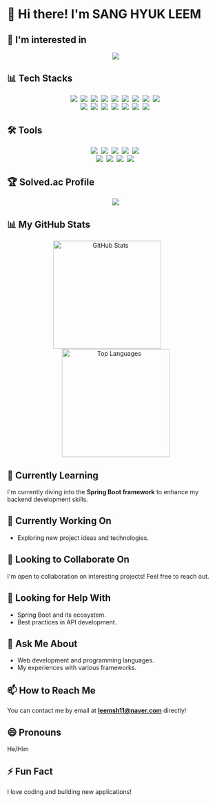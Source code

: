 # 👋 Hi there! I'm **SANG HYUK LEEM**

## 🌟 I'm interested in
<div align="center">
  <img src ="https://skillicons.dev/icons?i=aws,spring,mysql,java,docker,django&perline=6" />
</div>

## 📊 Tech Stacks
<div align="center">
  <img src="https://img.shields.io/badge/HTML-%23E34F26.svg?style=for-the-badge&logo=html5&logoColor=white" />&nbsp
  <img src="https://img.shields.io/badge/CSS-%231572B6.svg?style=for-the-badge&logo=css3&logoColor=white" />&nbsp
  <img src="https://img.shields.io/badge/JavaScript-%23F7DF1E.svg?style=for-the-badge&logo=javascript&logoColor=black" />&nbsp
  <img src="https://img.shields.io/badge/Vue.js-%234FC08D.svg?style=for-the-badge&logo=vue.js&logoColor=white" />&nbsp
  <img src="https://img.shields.io/badge/Python-%233B73B6.svg?style=for-the-badge&logo=python&logoColor=white" />&nbsp
  <img src="https://img.shields.io/badge/C-%2300599C.svg?style=for-the-badge&logo=c&logoColor=white" />&nbsp
  <img src="https://img.shields.io/badge/C%2B%2B-%2300599C.svg?style=for-the-badge&logo=cplusplus&logoColor=white" />&nbsp
  <img src="https://img.shields.io/badge/Java-007396.svg?&style=for-the-badge&logo=Java&logoColor=white" />&nbsp
  <img src="https://img.shields.io/badge/Hadoop-%23412035.svg?style=for-the-badge&logo=apachehadoop&logoColor=white" />&nbsp
  <br>
  <img src="https://img.shields.io/badge/Spring%20Boot-%236DB33F.svg?style=for-the-badge&logo=spring&logoColor=white" />&nbsp
  <img src="https://img.shields.io/badge/MySQL-%234479A1.svg?style=for-the-badge&logo=mysql&logoColor=white" />&nbsp
  <img src="https://img.shields.io/badge/AWS-%23232F3E.svg?style=for-the-badge&logo=amazonaws&logoColor=white" />&nbsp
  <img src="https://img.shields.io/badge/JWT-%23223C55.svg?style=for-the-badge&logo=json-web-tokens&logoColor=white" />&nbsp
  <img src="https://img.shields.io/badge/Amazon%20EC2-FF9900.svg?style=for-the-badge&logo=amazon-ec2&logoColor=white" />&nbsp
  <img src="https://img.shields.io/badge/Amazon%20RDS-527FFF.svg?style=for-the-badge&logo=amazonrds&logoColor=white" />&nbsp
  <img src="https://img.shields.io/badge/Amazon%20S3-569A31.svg?style=for-the-badge&logo=amazons3&logoColor=white" />&nbsp
</div>

## 🛠 Tools
<div align="center">
  <img src="https://img.shields.io/badge/GitHub-%23181717.svg?style=for-the-badge&logo=github&logoColor=white" />&nbsp
  <img src="https://img.shields.io/badge/Git-%23F05032.svg?style=for-the-badge&logo=git&logoColor=white" />&nbsp
  <img src="https://img.shields.io/badge/Notion-%23000000.svg?style=for-the-badge&logo=notion&logoColor=white" />&nbsp
  <img src="https://img.shields.io/badge/IntelliJ%20IDEA-%230A2B5D.svg?style=for-the-badge&logo=intellijidea&logoColor=white" />&nbsp
  <img src="https://img.shields.io/badge/Discord-%233F0E62.svg?style=for-the-badge&logo=discord&logoColor=white" />&nbsp
  <br>
  <img src="https://img.shields.io/badge/Zoom-%234A9BC5.svg?style=for-the-badge&logo=zoom&logoColor=white" />&nbsp
  <img src="https://img.shields.io/badge/Visual%20Studio%20Code-%23066EAA.svg?style=for-the-badge&logo=visualstudiocode&logoColor=white" />&nbsp
  <img src="https://img.shields.io/badge/Linux-%2300BEB3.svg?style=for-the-badge&logo=linux&logoColor=white" />&nbsp
  <img src="https://img.shields.io/badge/Windows-%23006EB0.svg?style=for-the-badge&logo=windows&logoColor=white" />&nbsp
</div>

## 🏆 Solved.ac Profile
<p align=center><a target="_blank" href="https://solved.ac/profile/leemsh11"><img src="https://github-readme-solvedac-hyp3rflow.vercel.app/api/?handle=leemsh11"></a></p>

## 📊 My GitHub Stats
<div align="center">
  <img src="https://github-readme-stats.vercel.app/api?username=leemsh&show_icons=true&theme=radical" alt="GitHub Stats" height="250" />
  <span style="margin: 0 20px;"></span> <!-- 간격을 위한 스팬 태그 -->
  <img src="https://github-readme-stats.vercel.app/api/top-langs/?username=leemsh" alt="Top Languages" height="250" />
</div>

## 🌱 Currently Learning
I'm currently diving into the **Spring Boot framework** to enhance my backend development skills.

## 🔭 Currently Working On
- Exploring new project ideas and technologies.

## 👯 Looking to Collaborate On
I'm open to collaboration on interesting projects! Feel free to reach out.

## 🤔 Looking for Help With
- Spring Boot and its ecosystem.
- Best practices in API development.

## 💬 Ask Me About
- Web development and programming languages.
- My experiences with various frameworks.

## 📫 How to Reach Me
You can contact me by email at **leemsh11@naver.com** directly!

## 😄 Pronouns
He/Him

## ⚡ Fun Fact
I love coding and building new applications!

